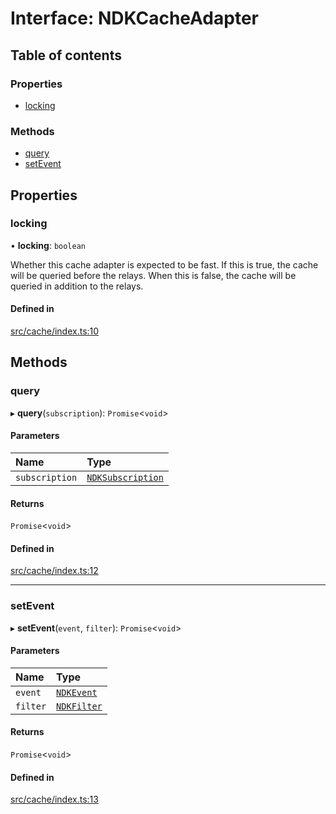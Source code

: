 # Interface: NDKCacheAdapter

## Table of contents

### Properties

- [locking](../wiki/NDKCacheAdapter#locking)

### Methods

- [query](../wiki/NDKCacheAdapter#query)
- [setEvent](../wiki/NDKCacheAdapter#setevent)

## Properties

### locking

• **locking**: `boolean`

Whether this cache adapter is expected to be fast.
If this is true, the cache will be queried before the relays.
When this is false, the cache will be queried in addition to the relays.

#### Defined in

[src/cache/index.ts:10](https://github.com/nostr-dev-kit/ndk/blob/1f6f222/src/cache/index.ts#L10)

## Methods

### query

▸ **query**(`subscription`): `Promise`<`void`\>

#### Parameters

| Name | Type |
| :------ | :------ |
| `subscription` | [`NDKSubscription`](../wiki/NDKSubscription) |

#### Returns

`Promise`<`void`\>

#### Defined in

[src/cache/index.ts:12](https://github.com/nostr-dev-kit/ndk/blob/1f6f222/src/cache/index.ts#L12)

___

### setEvent

▸ **setEvent**(`event`, `filter`): `Promise`<`void`\>

#### Parameters

| Name | Type |
| :------ | :------ |
| `event` | [`NDKEvent`](../wiki/NDKEvent) |
| `filter` | [`NDKFilter`](../wiki/Exports#ndkfilter) |

#### Returns

`Promise`<`void`\>

#### Defined in

[src/cache/index.ts:13](https://github.com/nostr-dev-kit/ndk/blob/1f6f222/src/cache/index.ts#L13)
